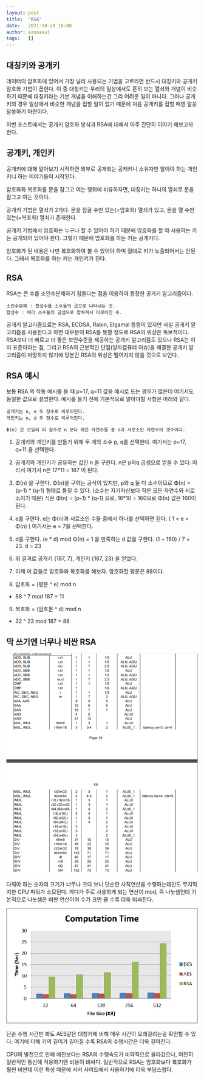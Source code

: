 ```yaml
---
layout: post
title:  "RSA"
date:   2021-10-28 10:00
author: azooasul
tags:	[]
---
```


## 대칭키와 공개키

데이터의 암호화에 있어서 가장 널리 사용되는 기법을 고르라면 반드시 대칭키와 공개키 암호화 기법이 꼽힌다. 이 중 대칭키는 우리의 일상에서도 흔히 보는 열쇠와 개념이 비슷하기 때문에 대칭키라는 기본 개념을 이해하는건 그리 어려운 일이 아니다. 
그러나 공개키의 경우 일상에서 비슷한 개념을 접할 일이 없기 때문에 처음 공개키를 접할 때엔 알쏭달쏭하기 마련이다.

이번 포스트에서는 공개키 암호화 방식과 RSA에 대해서 아주 간단히 이야기 해보고자 한다. 

## 공개키, 개인키

공개키에 대해 알아보기 시작하면 외부로 공개되는 공캐키니 소유자만 알아야 하는 개인키니 하는 이야기들이 시작된다. 

암호화화 복호화를 문을 잠그고 여는 행위에 비유하자면, 대칭키는 하나의 열쇠로 문을 잠그고 여는 것이다. 

공개키 기법은 열쇠가 2개다. 문을 잠글 수만 있는(=암호화) 열쇠가 있고, 문을 열 수만 있는(=복호화) 열쇠가 존재한다. 

공개키 기법에서 암호화는 누구나 할 수 있어야 하기 때문에 암호화를 할 때 사용하는 키는 공개되어 있어야 한다. 그렇기 때문에 암호화를 하는 키는 공개키다.

암호화가 된 내용은 나만 복호화하여 볼 수 있어야 하며 절대로 키가 노출되어서는 안된다. 그래서 복호화를 하는 키는 개인키가 된다.

## RSA

RSA는 큰 수를 소인수분해하기 힘들다는 점을 이용하여 등장한 공개키 알고리즘이다.
```
소인수분해 : 합성수를 소수들의 곱으로 나타내는 것.
합성수 : 여러 소수들의 곱셈으로 합쳐져서 이루어진 수.
```

공개키 알고리즘으로는 RSA, ECDSA, Rabin, Elgamal 등등이 있지만 사실 공개키 알고리즘을 사용한다고 하면 대부분이 RSA를 뜻할 정도로 RSA의 위상은 독보적이다. RSA보다 더 빠르고 더 좋은 보안수준을 제공하는 공개키 알고리즘도 있으나 RSA는 이미 표준이라는 점, 그리고 RSA의 근본적인 단점(양자컴퓨터 이슈)을 해결한 공개키 알고리즘이 마땅하지 않기에 당분간 RSA의 위상은 떨어지지 않을 것으로 보인다.


## RSA 예시

보통 RSA 의 작동 예시를 들 때 p=17, q=11 값을 예시로 드는 경우가 많은데 여기서도 동일한 값으로 설명한다. 예시를 들기 전에 기본적으로 알아야할 사항은 아래와 같다.

```
공개키는 n, e 두 정수로 이루어진다.
개인키는 n, d 두 정수로 이루어진다. 
```

```
Φ(n) 은 오일러 피 함수로 n 보다 작은 자연수들 중 n과 서로소인 자연수의 갯수이다.
```

1. 공개키와 개인키를 만들기 위해 두 개의 소수 p, q를 선택한다. 여기서는 p=17, q=11 을 선택한다.

2. 공개키와 개인키가 공유하는 값인 n 을 구한다. n은 p와q 곱셈으로 얻을 수 있다. 따라서 여기서 n은 17*11 = 187 이 된다.

3. Φ(n) 을 구한다. Φ(n)을 구하는 공식이 있지만, p와 q 둘 다 소수이므로 Φ(n) = (p-1) * (q-1) 형태로 퉁칠 수 있다. (소수는 자기자신보다 작은 모든 자연수와 서로소이기 때문) 
 식은 Φ(n) = (p-1) * (q-1) 으로, 16*10 = 160으로 Φ(n) 값은 160이 된다.

4. e를 구한다. e는 Φ(n)과 서로소인 수들 중에서 하나를 선택하면 된다. ( 1 < e < Φ(n) )  여기서는 e = 7을 선택한다.

5. d를 구한다.  (e * d) mod Φ(n) = 1  을 만족하는 d 값을 구한다. (1 + 160) / 7 = 23.  d = 23

6. 위 결과로 공개키 {187, 7}, 개인키 {187, 23} 을 얻었다.

7. 이제 이 값들로 암호화와 복호화를 해보자. 암호화할 평문은 88이다. 

8. 암호화 = (평문 ^ e) mod n
- 88 ^ 7 mod 187 = 11

9. 복호화 = (암호문 ^ d) mod n
- 32 ^ 23 mod 187 = 88


## 막 쓰기엔 너무나 비싼 RSA 


![출처 : https://www.agner.org  나눗셈은 비싸다.](/files/posts/pzmkimp.png)

다뤄야 하는 숫자의 크기가 너무나 크다 보니 단순한 사칙연산을 수행하는데만도 무지막지한 CPU 파워가 소모된다. 게다가 주로 사용하게 되는 연산이 mod, 즉 나눗셈인데 기본적으로 나눗셈은 비싼 연산이며 수가 크면 클 수록 더욱 비싸진다.



![출처 : https://www.semanticscholar.org 대칭키에 비해 많이 비싼 RSA](/files/posts/20211028/2-Figure1-1.png)

단순 수행 시간만 봐도 AES같은 대칭키에 비해 매우 시간이 오래걸리는걸 확인할 수 있다. 여기에 더해 키의 길이가 길어질 수록 RSA의 수행시간은 더욱 길어진다.

CPU의 발전으로 인해 예전보다는 RSA의 수행속도가 비약적으로 올라갔으나, 여전히 일반적인 통신에 적용하기엔 비용이 비싸다. 일반적으로 RSA는 암호화보다 복호화가 훨씬 비싼데 이런 특성 때문에 서버 사이드에서 사용하기에 더욱 부담스럽다.